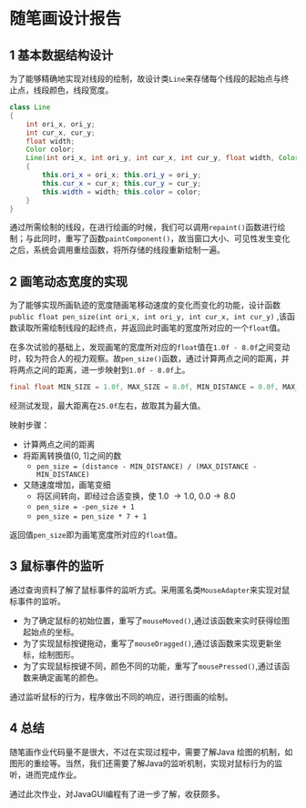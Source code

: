 # 随笔画设计报告 #

## 1 基本数据结构设计 ##

为了能够精确地实现对线段的绘制，故设计类`Line`来存储每个线段的起始点与终止点，线段颜色，线段宽度。

```java
class Line
{
	int ori_x, ori_y;
	int cur_x, cur_y;
	float width;
	Color color;
	Line(int ori_x, int ori_y, int cur_x, int cur_y, float width, Color color)
	{
		this.ori_x = ori_x; this.ori_y = ori_y;
		this.cur_x = cur_x; this.cur_y = cur_y;
		this.width = width; this.color = color;
	}	
}
```

通过所需绘制的线段，在进行绘画的时候，我们可以调用`repaint()`函数进行绘制；与此同时，重写了函数`paintComponent()`，故当窗口大小、可见性发生变化之后，系统会调用重绘函数，将所存储的线段重新绘制一遍。

## 2 画笔动态宽度的实现 ##

为了能够实现所画轨迹的宽度随画笔移动速度的变化而变化的功能，设计函数`public float pen_size(int ori_x, int ori_y, int cur_x, int cur_y)` ,该函数读取所需绘制线段的起终点，并返回此时画笔的宽度所对应的一个`float`值。

在多次试验的基础上，发现画笔的宽度所对应的`float`值在`1.0f - 8.0f`之间变动时，较为符合人的视力观察。故`pen_size()`函数，通过计算两点之间的距离，并将两点之间的距离，进一步映射到`1.0f - 8.0f`上。

```java
final float MIN_SIZE = 1.0f, MAX_SIZE = 8.0f, MIN_DISTANCE = 0.0f, MAX_DISTANCE = 25.0f;
```

经测试发现，最大距离在`25.0f`左右，故取其为最大值。

映射步骤：

- 计算两点之间的距离
- 将距离转换值(0, 1]之间的数
  - `pen_size = (distance - MIN_DISTANCE) / (MAX_DISTANCE - MIN_DISTANCE)`
- 又随速度增加，画笔变细
  - 将区间转向，即经过合适变换，使 $1.0 \ \rightarrow 1.0, \ 0.0 \rightarrow8.0$
  -  `pen_size = -pen_size + 1`
  - `pen_size = pen_size * 7 + 1`

返回值`pen_size`即为画笔宽度所对应的`float`值。

## 3 鼠标事件的监听 ##

通过查询资料了解了鼠标事件的监听方式。采用匿名类`MouseAdapter`来实现对鼠标事件的监听。

- 为了确定鼠标的初始位置，重写了`mouseMoved()`,通过该函数来实时获得绘图起始点的坐标。
- 为了实现鼠标按键拖动，重写了`mouseDragged()`,通过该函数来实现更新坐标，绘制图形。
- 为了实现鼠标按键不同，颜色不同的功能，重写了`mousePressed()`,通过该函数来确定画笔的颜色。

通过监听鼠标的行为，程序做出不同的响应，进行图画的绘制。

## 4 总结

随笔画作业代码量不是很大，不过在实现过程中，需要了解Java 绘图的机制，如图形的重绘等。当然，我们还需要了解Java的监听机制，实现对鼠标行为的监听，进而完成作业。

通过此次作业，对JavaGUI编程有了进一步了解，收获颇多。